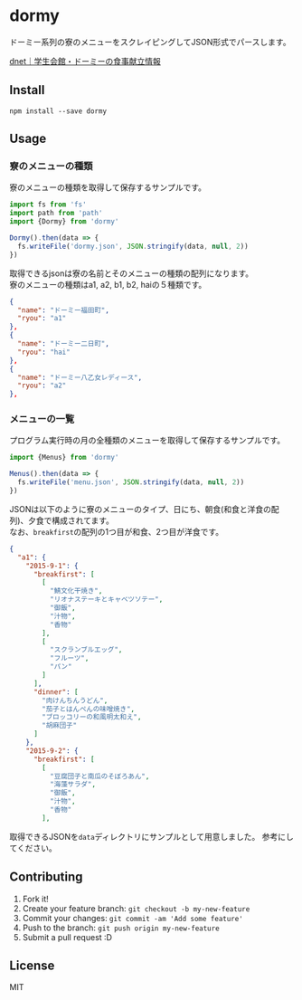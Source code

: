 # dormy
ドーミー系列の寮のメニューをスクレイピングしてJSON形式でパースします。

[dnet｜学生会館・ドーミーの食事献立情報](http://www.dnet.gr.jp/menulist/)

## Install

```
npm install --save dormy
```

## Usage

### 寮のメニューの種類

寮のメニューの種類を取得して保存するサンプルです。

```js
import fs from 'fs'
import path from 'path'
import {Dormy} from 'dormy'

Dormy().then(data => {
  fs.writeFile('dormy.json', JSON.stringify(data, null, 2))
})
```

取得できるjsonは寮の名前とそのメニューの種類の配列になります。  
寮のメニューの種類はa1, a2, b1, b2, haiの５種類です。

```json
{
  "name": "ドーミー福田町",
  "ryou": "a1"
},
{
  "name": "ドーミー二日町",
  "ryou": "hai"
},
{
  "name": "ドーミー八乙女レディース",
  "ryou": "a2"
},
```

### メニューの一覧
プログラム実行時の月の全種類のメニューを取得して保存するサンプルです。

```js
import {Menus} from 'dormy'

Menus().then(data => {
  fs.writeFile('menu.json', JSON.stringify(data, null, 2))
})
```

JSONは以下のように寮のメニューのタイプ、日にち、朝食(和食と洋食の配列)、夕食で構成されてます。  
なお、`breakfirst`の配列の1つ目が和食、2つ目が洋食です。

```json
{
  "a1": {
    "2015-9-1": {
      "breakfirst": [
        [
          "鯖文化干焼き",
          "リオナステーキとキャベツソテー",
          "御飯",
          "汁物",
          "香物"
        ],
        [
          "スクランブルエッグ",
          "フルーツ",
          "パン"
        ]
      ],
      "dinner": [
        "肉けんちんうどん",
        "茄子とはんぺんの味噌焼き",
        "ブロッコリーの和風明太和え",
        "胡麻団子"
      ]
    },
    "2015-9-2": {
      "breakfirst": [
        [
          "豆腐団子と南瓜のそぼろあん",
          "海藻サラダ",
          "御飯",
          "汁物",
          "香物"
        ],
```

取得できるJSONを`data`ディレクトリにサンプルとして用意しました。
参考にしてください。

## Contributing
1. Fork it!
2. Create your feature branch: `git checkout -b my-new-feature`
3. Commit your changes: `git commit -am 'Add some feature'`
4. Push to the branch: `git push origin my-new-feature`
5. Submit a pull request :D

## License
MIT
